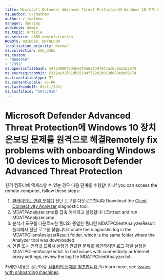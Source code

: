 ```yaml
---
title: Microsoft Defender Advanced Threat Protection에 Windows 10 장치 온보딩 문제를 원격으로 해결
ms.author: v-jmathew
author: v-jmathew
manager: dansimp
audience: Admin
ms.topic: article
ms.service: o365-administration
ROBOTS: NOINDEX, NOFOLLOW
localization_priority: Normal
ms.collection: Adm_O365
ms.custom:
- "9000760"
- "7391"
ms.openlocfilehash: 5473d090f6d4680f9a62f34f943ac6cea53b2079
ms.sourcegitcommit: 6312ee31561db36104f32282d019d069ede69174
ms.translationtype: MT
ms.contentlocale: ko-KR
ms.lasthandoff: 03/11/2021
ms.locfileid: "50737010"
---
```

# <a name="remotely-fix-problems-with-onboarding-windows-10-devices-to-microsoft-defender-advanced-threat-protection"></a><span data-ttu-id="810e8-102">Microsoft Defender Advanced Threat Protection에 Windows 10 장치 온보딩 문제를 원격으로 해결</span><span class="sxs-lookup"><span data-stu-id="810e8-102">Remotely fix problems with onboarding Windows 10 devices to Microsoft Defender Advanced Threat Protection</span></span>

<span data-ttu-id="810e8-103">원격 컴퓨터에 액세스할 수 있는 경우 다음 단계를 수행합니다.</span><span class="sxs-lookup"><span data-stu-id="810e8-103">If you can access the remote computer, follow these steps:</span></span>

1. <span data-ttu-id="810e8-104">[클라이언트 연결 분석기](https://go.microsoft.com/fwlink/?linkid=2143466) 진단 도구를 다운로드합니다.</span><span class="sxs-lookup"><span data-stu-id="810e8-104">Download the [Client Connectivity Analyzer](https://go.microsoft.com/fwlink/?linkid=2143466) diagnostic tool.</span></span>
2. <span data-ttu-id="810e8-105">MDATPAnalyzer.cmd를 압축 해제하고 실행합니다.</span><span class="sxs-lookup"><span data-stu-id="810e8-105">Extract and run MDATPAnalyzer.cmd.</span></span>
3. <span data-ttu-id="810e8-106">분석기 도구를 다운로드한 폴더와 동일한 폴더인 MDATPClientAnalyzerResult 폴더에서 진단 로그를 찾습니다.</span><span class="sxs-lookup"><span data-stu-id="810e8-106">Locate the diagnostic log in the MDATPClientAnalyzerResult folder, which is the same folder where the Analyzer tool was downloaded.</span></span>
4. <span data-ttu-id="810e8-107">연결 또는 인터넷 프록시 설정과 관련한 문제를 확인하려면 로그 파일 설정을 MDATPClientAnalyzer.txt.</span><span class="sxs-lookup"><span data-stu-id="810e8-107">To find issues with connectivity or Internet proxy settings, review the log file MDATPClientAnalyzer.txt.</span></span>

<span data-ttu-id="810e8-108">자세한 내용은 온보더링 [컴퓨터의 문제를 참조합니다.](https://go.microsoft.com/fwlink/?linkid=2143634)</span><span class="sxs-lookup"><span data-stu-id="810e8-108">To learn more, see [Issues with onboarding machines](https://go.microsoft.com/fwlink/?linkid=2143634).</span></span>
